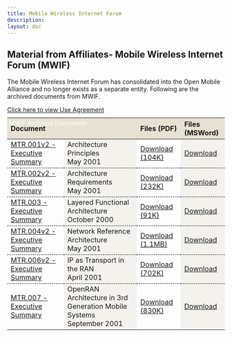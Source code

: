 ```yaml
---
title: Mobile Wireless Internet Forum
description:
layout: doc
---
```


<div>
    <h2>Material from Affiliates- Mobile Wireless Internet Forum (MWIF)</h2>
    <p>The Mobile Wireless Internet Forum has consolidated into the Open Mobile Alliance and no longer exists as a separate entity. Following are the archived documents from MWIF.</p>
    <p><a target="_blank" href="http://openmobilealliance.org/about-oma/policies-and-terms-of-use/use-agreement/">Click here to view Use Agreement</a></p>
    <div class="head">MWIF Archived Documents</div>
    <table>
        <thead>
            <tr>
                <th>Document</th>
                <th></th>
                <th>Files (PDF)</th>
                <th>Files (MSWord)</th>
            </tr>
        </thead>
        <tbody>
            <tr>
                <td><a href="?p=194&amp;pg=249&amp;rp=146">MTR.001v2 - Executive Summary</a></td>
                <td>Architecture Principles<br>May 2001</td>
                <td><a target="_blank" href="http://www.openmobilealliance.org/tech/affiliates/mwif/mtr_001v2.pdf" title="By Clicking here you accept the user agreement">Download (104K)</a></td>
                <td><a target="_blank" href="http://devwww.openmobilealliance.org/tech/affiliates/mwif/mtr_001v2.doc" title="By Clicking here you accept the user agreement">Download</a></td>
            </tr>
            <tr>
                <td><a href="?p=194&amp;pg=252&amp;rp=146">MTR.002v2 - Executive Summary</a></td>
                <td>Architecture Requirements<br>May 2001</td>
                <td><a target="_blank" href="http://www.openmobilealliance.org/tech/affiliates/mwif/mtr_002v2.pdf" title="By Clicking here you accept the user agreement">Download (232K)</a></td>
                <td><a target="_blank" href="http://devwww.openmobilealliance.org/tech/affiliates/mwif/mtr_002v2.doc" title="By Clicking here you accept the user agreement">Download</a></td>
            </tr>
            <tr>
                <td><a href="?p=194&amp;pg=254&amp;rp=146">MTR.003 - Executive Summary</a></td>
                <td>Layered Functional Architecture<br>October 2000</td>
                <td><a target="_blank" href="http://www.openmobilealliance.org/tech/affiliates/mwif/mtr_003.pdf" title="By Clicking here you accept the user agreement">Download (91K)</a></td>
                <td><a target="_blank" href="http://devwww.openmobilealliance.org/tech/affiliates/mwif/mtr_003.doc" title="By Clicking here you accept the user agreement">Download</a></td>
            </tr>
            <tr>
                <td><a href="?p=194&amp;pg=256&amp;rp=146">MTR.004v2 - Executive Summary</a></td>
                <td>Network Reference Architecture<br>May 2001</td>
                <td><a target="_blank" href="http://www.openmobilealliance.org/tech/affiliates/mwif/mtr_004v2.pdf" title="By Clicking here you accept the user agreement">Download (1.1MB)</a></td>
                <td><a target="_blank" href="http://devwww.openmobilealliance.org/tech/affiliates/mwif/mtr_004v2.doc" title="By Clicking here you accept the user agreement">Download</a></td>
            </tr>
            <tr>
                <td><a href="?p=194&amp;pg=258rp=146">MTR.006v2 - Executive Summary</a></td>
                <td>IP as Transport in the RAN<br>April 2001</td>
                <td><a target="_blank" href="http://www.openmobilealliance.org/tech/affiliates/mwif/mtr_006v2.pdf" title="By Clicking here you accept the user agreement">Download (702K)</a></td>
                <td><a target="_blank" href="http://devwww.openmobilealliance.org/tech/affiliates/mwif/mtr_006v2.doc" title="By Clicking here you accept the user agreement">Download</a></td>
            </tr>
            <tr>
                <td><a href="?p=194&amp;pg=260&amp;rp=146">MTR.007 - Executive Summary</a></td>
                <td>OpenRAN Architecture in 3rd Generation Mobile Systems<br>September 2001</td>
                <td><a target="_blank" href="http://www.openmobilealliance.org/tech/affiliates/mwif/mtr_007.pdf" title="By Clicking here you accept the user agreement">Download (830K)</a></td>
                <td><a target="_blank" href="http://www.openmobilealliance.org/tech/affiliates/mwif/mtr_007.doc" title="By Clicking here you accept the user agreement">Download</a></td>
            </tr>
        </tbody>
    </table>
</div>

<style scoped>
.light a {
    text-decoration: none;
    color: theme('colors.oma-blue.300');
}

.headSolo {
    background-color: #00B7C1;
    padding-left: 4px;
    color: white;
}

.head {
    background-color: #00B7C1;
    padding-left: 4px;
    margin-bottom: -37px;
    color: white;
}

th {
    background-color: #E7E1D3;
    text-align: left;
}

.dark th {
    color: black;
}

tr {
    border-bottom: 1px dashed black;
}

td {
    border-bottom: 1px dashed black;
}

.dark td:nth-child(odd){
    background-color: white;
    color: black;
}

td:nth-child(even) {
    background-color: #F5F2ED;
}

.dark td:nth-child(even) {
    color: black;
}
</style>